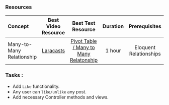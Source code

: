 ### Resources

Concept | Best Video Resource | Best Text Resource | Duration | Prerequisites
:-- | :--: | :--: | :--: | :--:
Many-to-Many Relationship | [Laracasts](https://laracasts.com/series/laravel-from-scratch-2017/episodes/30) | [Pivot Table / Many to Many Relatonship](https://laravel.com/docs/5.4/eloquent-relationships#many-to-many) | 1 hour | Eloquent Relationships

### Tasks :
- Add `Like` functionality.
- Any user can `like/unlike` any post.
- Add necessary Controller methods and views.
